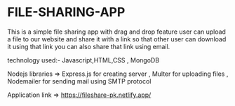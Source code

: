 # FILE-SHARING-APP
This is a simple file sharing app with drag and drop feature user can upload a file to our website and share it with a link so that other user can download it using that link
you can also share that link using email.

technology used:- Javascript,HTML,CSS , MongoDB
                  
 Nodejs libraries => Express.js for creating server , Multer for uploading files , Nodemailer for sending mail using SMTP protocol
                               
Application link =>  https://fileshare-pk.netlify.app/
